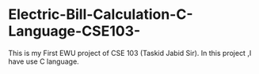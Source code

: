 # Electric-Bill-Calculation-C-Language-CSE103-
This is my First EWU project of CSE 103 (Taskid Jabid Sir). In this project ,I have use C language.
